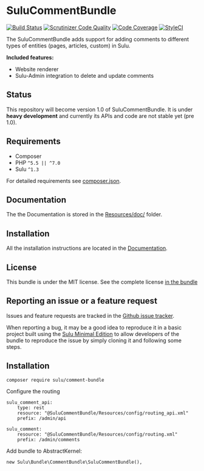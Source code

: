 # SuluCommentBundle

[![Build Status](https://travis-ci.org/sulu/SuluCommentBundle.svg)](https://travis-ci.org/sulu/SuluCommentBundle)
[![Scrutinizer Code Quality](https://scrutinizer-ci.com/g/sulu/SuluCommentBundle/badges/quality-score.png)](https://scrutinizer-ci.com/g/sulu/SuluCommentBundle/)
[![Code Coverage](https://scrutinizer-ci.com/g/sulu/SuluCommentBundle/badges/coverage.png)](https://scrutinizer-ci.com/g/sulu/SuluCommentBundle/)
[![StyleCI](https://styleci.io/repos/25727590/shield)](https://styleci.io/repos/25727590)

The SuluCommentBundle adds support for adding comments to different types of entities (pages, articles, custom) in Sulu.

**Included features:**

* Website renderer
* Sulu-Admin integration to delete and update comments

## Status

This repository will become version 1.0 of SuluCommentBundle. It is under **heavy development** and currently its APIs
and code are not stable yet (pre 1.0).

## Requirements

* Composer
* PHP `^5.5 || ^7.0`
* Sulu `^1.3`

For detailed requirements see [composer.json](https://github.com/sulu/SuluCommentBundle/blob/1.0/composer.json).

## Documentation

The the Documentation is stored in the
[Resources/doc/](https://github.com/sulu/SuluCommentBundle/blob/1.0/Resources/doc) folder.

## Installation

All the installation instructions are located in the
[Documentation](https://github.com/sulu/SuluCommentBundle/blob/1.0/Resources/doc/installation.md).

## License

This bundle is under the MIT license. See the complete license [in the bundle](LICENSE)

## Reporting an issue or a feature request

Issues and feature requests are tracked in the [Github issue tracker](https://github.com/Sulu/SuluCommentBundle/issues).

When reporting a bug, it may be a good idea to reproduce it in a basic project built using the
[Sulu Minimal Edition](https://github.com/sulu/sulu-minimal) to allow developers of the bundle to reproduce the issue
by simply cloning it and following some steps.

## Installation

```
composer require sulu/comment-bundle
```

Configure the routing

```
sulu_comment_api:
    type: rest
    resource: "@SuluCommentBundle/Resources/config/routing_api.xml"
    prefix: /admin/api
    
sulu_comment:
    resource: "@SuluCommentBundle/Resources/config/routing.xml"
    prefix: /admin/comments
```

Add bundle to AbstractKernel:

```
new Sulu\Bundle\CommentBundle\SuluCommentBundle(),    
```
